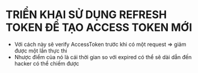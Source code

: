 # TRIỂN KHAI SỬ DỤNG REFRESH TOKEN ĐỂ TẠO ACCESS TOKEN MỚI
-  Với cách này sẽ verify AccessToken trước khi có một request => giảm được một lần thực thi
-  Nhược điểm của nó là cái thời gian so với expired có thể sẽ dài dẫn đến hacker có thể chiếm được
